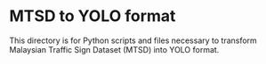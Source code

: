 # MTSD to YOLO format
This directory is for Python scripts and files necessary to transform Malaysian Traffic Sign Dataset (MTSD) into YOLO format.
